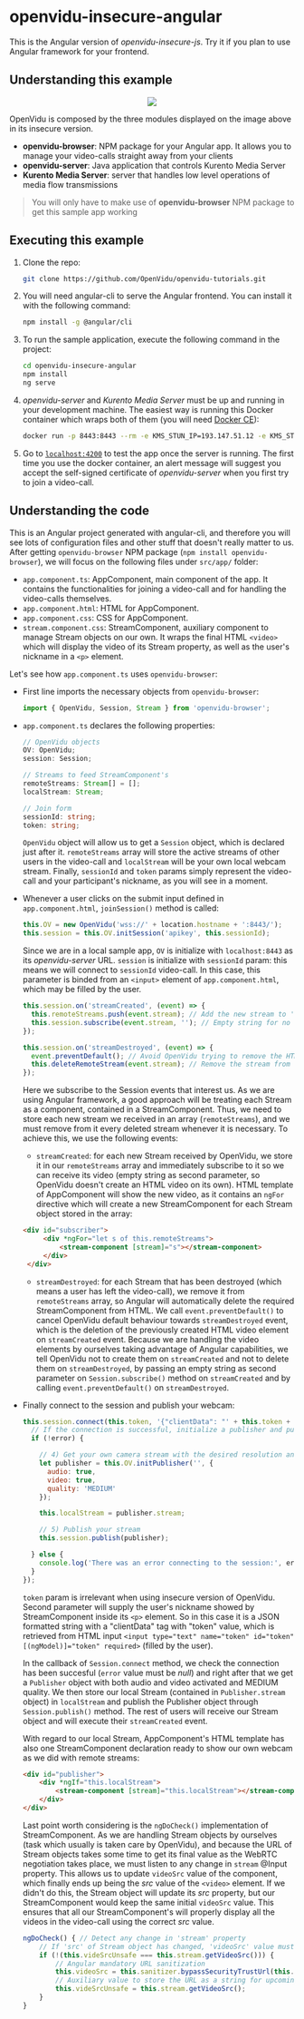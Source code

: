# openvidu-insecure-angular

This is the Angular version of _openvidu-insecure-js_. Try it if you plan to use Angular framework for your frontend.

## Understanding this example

<p align="center">
  <img src="https://docs.google.com/uc?id=0B61cQ4sbhmWSbmtwcXNnXy1ZSkU">
</p>

OpenVidu is composed by the three modules displayed on the image above in its insecure version.

- **openvidu-browser**: NPM package for your Angular app. It allows you to manage your video-calls straight away from your clients
- **openvidu-server**: Java application that controls Kurento Media Server
- **Kurento Media Server**: server that handles low level operations of media flow transmissions

> You will only have to make use of **openvidu-browser** NPM package to get this sample app working

## Executing this example

1. Clone the repo:

	```bash
	git clone https://github.com/OpenVidu/openvidu-tutorials.git
	```
	
2. You will need angular-cli to serve the Angular frontend. You can install it with the following command:

	```bash
	npm install -g @angular/cli
	```

3. To run the sample application, execute the following command in the project:

	```bash
	cd openvidu-insecure-angular
	npm install
	ng serve
	```

4. _openvidu-server_ and _Kurento Media Server_ must be up and running in your development machine. The easiest way is running this Docker container which wraps both of them (you will need [Docker CE](https://store.docker.com/search?type=edition&offering=community)):

	```bash
	docker run -p 8443:8443 --rm -e KMS_STUN_IP=193.147.51.12 -e KMS_STUN_PORT=3478 -e openvidu.security=false openvidu/openvidu-server-kms
	```

5. Go to [`localhost:4200`](http://localhost:4200) to test the app once the server is running. The first time you use the docker container, an alert message will suggest you accept the self-signed certificate of _openvidu-server_ when you first try to join a video-call.

## Understanding the code

This is an Angular project generated with angular-cli, and therefore you will see lots of configuration files and other stuff that doesn't really matter to us. After getting `openvidu-browser` NPM package (`npm install openvidu-browser`), we will focus on the following files under `src/app/` folder:

- `app.component.ts`: AppComponent, main component of the app. It contains the functionalities for joining a video-call and for handling the video-calls themselves.
- `app.component.html`: HTML for AppComponent.
- `app.component.css`: CSS for AppComponent.
- `stream.component.css`: StreamComponent, auxiliary component to manage Stream objects on our own. It wraps the final HTML `<video>` which will display the video of its Stream property, as well as the user's nickname in a `<p>` element.

Let's see how `app.component.ts` uses `openvidu-browser`:

- First line imports the necessary objects from `openvidu-browser`:

	```typescript
	import { OpenVidu, Session, Stream } from 'openvidu-browser';
	```
- `app.component.ts` declares the following properties:

	```typescript
	// OpenVidu objects
  OV: OpenVidu;
  session: Session;

  // Streams to feed StreamComponent's
  remoteStreams: Stream[] = [];
  localStream: Stream;

  // Join form
  sessionId: string;
  token: string;
	```
	`OpenVidu` object will allow us to get a `Session` object, which is declared just after it. `remoteStreams` array will store the active streams of other users in the video-call and `localStream` will be your own local webcam stream. Finally, `sessionId` and `token` params simply represent the video-call and your participant's nickname, as you will see in a moment.

- Whenever a user clicks on the submit input defined in `app.component.html`, `joinSession()` method is called:

	```typescript
	this.OV = new OpenVidu('wss://' + location.hostname + ':8443/');
    this.session = this.OV.initSession('apikey', this.sessionId);
	```
	Since we are in a local sample app, `OV` is initialize with `localhost:8443` as its _openvidu-server_ URL. `session` is initialize with `sessionId` param: this means we will connect to `sessionId` video-call. In this case, this parameter is binded from an `<input>` element of `app.component.html`, which may be filled by the user.

	```javascript
	this.session.on('streamCreated', (event) => {
      this.remoteStreams.push(event.stream); // Add the new stream to 'remoteStreams' array
      this.session.subscribe(event.stream, ''); // Empty string for no video element
    });

    this.session.on('streamDestroyed', (event) => {
      event.preventDefault(); // Avoid OpenVidu trying to remove the HTML video element
      this.deleteRemoteStream(event.stream); // Remove the stream from 'remoteStreams' array
    });
	```
	Here we subscribe to the Session events that interest us. As we are using Angular framework, a good approach will be treating each Stream as a component, contained in a StreamComponent. Thus, we need to store each new stream we received in an array (`remoteStreams`), and we must remove from it every deleted stream whenever it is necessary. To achieve this, we use the following events:
	 - `streamCreated`: for each new Stream received by OpenVidu, we store it in our `remoteStreams` array and immediately subscribe to it so we can receive its video (empty string as second parameter, so OpenVidu doesn't create an HTML video on its own). HTML template of AppComponent will show the new video, as it contains an `ngFor` directive which will create a new StreamComponent for each Stream object stored in the array:

   ```html
   <div id="subscriber">
		<div *ngFor="let s of this.remoteStreams">
			<stream-component [stream]="s"></stream-component>
		</div>
	</div>
	```
	
	 - `streamDestroyed`: for each Stream that has been destroyed (which means a user has left the video-call), we remove it from `remoteStreams` array, so Angular will automatically delete the required StreamComponent from HTML. We call `event.preventDefault()` to cancel OpenVidu default behaviour towards `streamDestroyed` event, which is the deletion of the previously created HTML video element on `streamCreated` event. Because we are handling the video elements by ourselves taking advantage of Angular capabilities, we tell OpenVidu not to create them on `streamCreated` and not to delete them on `streamDestroyed`, by passing an empty string as second parameter on `Session.subscribe()` method on `streamCreated` and by calling `event.preventDefault()` on `streamDestroyed`.

- Finally connect to the session and publish your webcam:

	```javascript
	this.session.connect(this.token, '{"clientData": "' + this.token + '"}', (error) => {
      // If the connection is successful, initialize a publisher and publish to the session
      if (!error) {

        // 4) Get your own camera stream with the desired resolution and publish it
        let publisher = this.OV.initPublisher('', {
          audio: true,
          video: true,
          quality: 'MEDIUM'
        });

        this.localStream = publisher.stream;

        // 5) Publish your stream
        this.session.publish(publisher);

      } else {
        console.log('There was an error connecting to the session:', error.code, error.message);
      }
    });
	```
	
	`token` param is irrelevant when using insecure version of OpenVidu. Second parameter will supply the user's nickname showed by StreamComponent inside its `<p>` element. So in this case it is a JSON formatted string with a "clientData" tag with "token" value, which is retrieved from HTML input `<input type="text" name="token" id="token" [(ngModel)]="token" required>` (filled by the user).

	In the callback of `Session.connect` method, we check the connection has been succesful (`error` value must be _null_) and right after that we get a `Publisher` object with both audio and video activated and MEDIUM quality. We then store our local Stream (contained in `Publisher.stream` object) in `localStream` and publish the Publisher object through `Session.publish()` method. The rest of users will receive our Stream object and will execute their `streamCreated` event.
	
	With regard to our local Stream, AppComponent's HTML template has also one StreamComponent declaration ready to show our own webcam as we did with remote streams:
	```html
	<div id="publisher">
		<div *ngIf="this.localStream">
			<stream-component [stream]="this.localStream"></stream-component>
		</div>
	</div>
	```
	Last point worth considering is the `ngDoCheck()` implementation of StreamComponent. As we are handling Stream objects by ourselves (task which usually is taken care by OpenVidu), and because the URL of Stream objects takes some time to get its final value as the WebRTC negotiation takes place, we must listen to any change in `stream` @Input property. This allows us to update `videoSrc` value of the component, which finally ends up being the _src_ value of the `<video>` element. If we didn't do this, the Stream object will update its _src_ property, but our StreamComponent would keep the same initial `videoSrc` value. This ensures that all our StreamComponent's will properly display all the videos in the video-call using the correct _src_ value.
	
	```javascript
	ngDoCheck() { // Detect any change in 'stream' property
        // If 'src' of Stream object has changed, 'videoSrc' value must be updated
        if (!(this.videSrcUnsafe === this.stream.getVideoSrc())) {
            // Angular mandatory URL sanitization
            this.videoSrc = this.sanitizer.bypassSecurityTrustUrl(this.stream.getVideoSrc());
            // Auxiliary value to store the URL as a string for upcoming comparisons
            this.videSrcUnsafe = this.stream.getVideoSrc();
        }
    }
	```